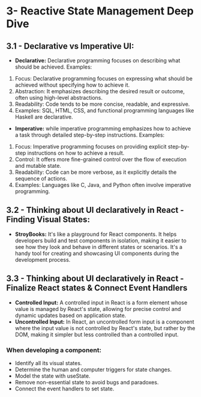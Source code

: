# 3- Reactive State Management Deep Dive

## 3.1 - Declarative vs Imperative UI:

- **Declarative:** Declarative programming focuses on describing what should be achieved. Examples:

1. Focus: Declarative programming focuses on expressing what should be achieved without specifying how to achieve it.
2. Abstraction: It emphasizes describing the desired result or outcome, often using high-level abstractions.
3. Readability: Code tends to be more concise, readable, and expressive.
4. Examples: SQL, HTML, CSS, and functional programming languages like Haskell are declarative.

- **Imperative:** while imperative programming emphasizes how to achieve a task through detailed step-by-step instructions. Examples:

1. Focus: Imperative programming focuses on providing explicit step-by-step instructions on how to achieve a result.
2. Control: It offers more fine-grained control over the flow of execution and mutable state.
3. Readability: Code can be more verbose, as it explicitly details the sequence of actions.
4. Examples: Languages like C, Java, and Python often involve imperative programming.

## 3.2 - Thinking about UI declaratively in React - Finding Visual States:

- **StroyBooks:** It's like a playground for React components. It helps developers build and test components in isolation, making it easier to see how they look and behave in different states or scenarios. It's a handy tool for creating and showcasing UI components during the development process.

## 3.3 - Thinking about UI declaratively in React - Finalize React states & Connect Event Handlers

- **Controlled Input:** A controlled input in React is a form element whose value is managed by React's state, allowing for precise control and dynamic updates based on application state.
- **Uncontrolled Input:** In React, an uncontrolled form input is a component where the input value is not controlled by React's state, but rather by the DOM, making it simpler but less controlled than a controlled input.
### When developing a component:
- Identify all its visual states.
- Determine the human and computer triggers for state changes.
- Model the state with useState.
- Remove non-essential state to avoid bugs and paradoxes.
- Connect the event handlers to set state.

## 